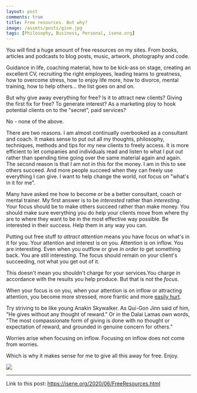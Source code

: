 ```yaml
---
layout: post
comments: true
title: Free resources. But why?
image: /assets/posts/give.jpg
tags: [Philosophy, Business, Personal, isene.org]
---
```


You will find a huge amount of free resources on my sites. From books,
articles and podcasts to blog posts, music, artwork, photography and code.

Guidance in life, coaching material, how to be kick-ass on stage, creating an
excellent CV, recruiting the right employees, leading teams to greatness, how
to overcome stress, how to enjoy life more, how to divorce, mental training,
how to help others... the list goes on and on.

But why give away everything for free? Is it to attract new clients?  Giving
the first fix for free? To generate interest? As a marketing ploy to hook
potential clients on to the "secret", paid services?

No - none of the above.

There are two reasons. I am almost continually overbooked as a consultant and
coach. It makes sense to put out all my thoughts, philosophy, techniques,
methods and tips for my new clients to freely access. It is more efficient to
let companies and individuals read and listen to what I put out rather than
spending time going over the same material again and again. The second reason
is that I am not in this for the money. I am in this to see others succeed.
And more people succeed when they can freely use everything I can give. I want
to help change the world, not focus on "what's in it for me".

Many have asked me how to become or be a better consultant, coach or mental
trainer. My first answer is to be <i>interested</i> rather than
<i>interesting</i>. Your focus should be to make others succeed rather than
make money. You should make sure everything you do help your clients move from
where thy are to where they want to be in the most effective way possible. Be
interested in their success. Help them in any way you can.

Putting out free stuff <i>to attract attention</i> means you have focus on
what's in it for you. Your attention and interest is on you. Attention is on
inflow. You are interesting. Even when you outflow or give <i>in order to</i>
get something back. You are still interest<i>ing</i>. The focus should remain
on your client's succeeding, not what you get out of it.

This doesn't mean you shouldn't charge for your services.You charge in
accordance with the results you help produce. But that is not the
<i>focus</i>. 

When your focus is on you, when your attention is on inflow or attracting
attention, you become more stressed, more frantic and more [easily
hurt](https://isene.org/2018/09/Podcast-EasilyHurt.html).

Try striving to be like young Anakin Skywalker. As Qui-Gon Jinn said of him,
"He gives without any thought of reward." Or in the Dalai Lamas own words,
"The most compassionate form of giving is done with no thought or expectation
of reward, and grounded in genuine concern for others."

Worries arise when focusing on inflow. Focusing on inflow does not come from
worries.

Which is why it makes sense for me to give all this away for free. Enjoy.

![](https://isene.org/assets/posts/giving.jpg)

---
Link to this post: <https://isene.org/2020/06/FreeResources.html>
